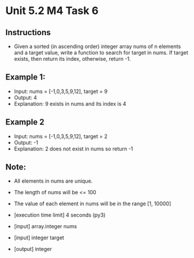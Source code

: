 # Unit 5.2 M4 Task 6

## Instructions
- Given a sorted (in ascending order) integer array nums of n elements and a target value, write a function to search for target in nums. If target exists, then return its index, otherwise, return -1.

## Example 1:
- Input: nums = [-1,0,3,5,9,12], target = 9
- Output: 4
- Explanation: 9 exists in nums and its index is 4

## Example 2
- Input: nums = [-1,0,3,5,9,12], target = 2
- Output: -1
- Explanation: 2 does not exist in nums so return -1

## Note:

- All elements in nums are unique.
- The length of nums will be <= 100
- The value of each element in nums will be in the range [1, 10000]
- [execution time limit] 4 seconds (py3)

- [input] array.integer nums

- [input] integer target

- [output] integer